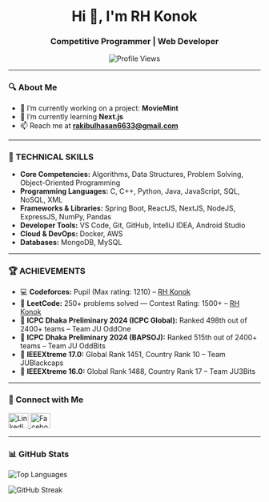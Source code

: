 <h1 align="center">Hi 👋, I'm RH Konok</h1>
<h3 align="center">Competitive Programmer | Web Developer</h3>

<p align="center">
  <img src="https://komarev.com/ghpvc/?username=rakibul-hasan-konok&label=Profile%20views&color=0e75b6&style=flat" alt="Profile Views" />
</p>

---

### 🔍 About Me

- 🔭 I’m currently working on a project: **MovieMint**
- 🌱 I’m currently learning **Next.js**
- 📫 Reach me at **rakibulhasan6633@gmail.com**

---

### 🧠 TECHNICAL SKILLS

- **Core Competencies:** Algorithms, Data Structures, Problem Solving, Object-Oriented Programming  
- **Programming Languages:** C, C++, Python, Java, JavaScript, SQL, NoSQL, XML  
- **Frameworks & Libraries:** Spring Boot, ReactJS, NextJS, NodeJS, ExpressJS, NumPy, Pandas  
- **Developer Tools:** VS Code, Git, GitHub, IntelliJ IDEA, Android Studio  
- **Cloud & DevOps:** Docker, AWS  
- **Databases:** MongoDB, MySQL  

---

### 🏆 ACHIEVEMENTS

- 💻 **Codeforces:** Pupil (Max rating: 1210) – [RH Konok](https://codeforces.com/profile/RH_Konok)  
- 🧮 **LeetCode:** 250+ problems solved — Contest Rating: 1500+ – [RH Konok](https://leetcode.com/u/RH_Konok/)  
- 🥇 **ICPC Dhaka Preliminary 2024 (ICPC Global):** Ranked 498th out of 2400+ teams – Team JU OddOne  
- 🥈 **ICPC Dhaka Preliminary 2024 (BAPSOJ):** Ranked 515th out of 2400+ teams – Team JU OddBits  
- 🥉 **IEEEXtreme 17.0:** Global Rank 1451, Country Rank 10 – Team JUBlackcaps  
- 🎯 **IEEEXtreme 16.0:** Global Rank 1488, Country Rank 17 – Team JU3Bits  

---

### 🔗 Connect with Me

<p align="left">
  <a href="https://linkedin.com/in/md-rokibul-hassan-konok" target="_blank">
    <img src="https://raw.githubusercontent.com/rahuldkjain/github-profile-readme-generator/master/src/images/icons/Social/linked-in-alt.svg" alt="LinkedIn" height="30" width="40"/>
  </a>
  <a href="https://fb.com/rhkonok" target="_blank">
    <img src="https://raw.githubusercontent.com/rahuldkjain/github-profile-readme-generator/master/src/images/icons/Social/facebook.svg" alt="Facebook" height="30" width="40"/>
  </a>
</p>

---

### 📊 GitHub Stats

<p>
  <img align="center" src="https://github-readme-stats.vercel.app/api/top-langs?username=rakibul-hasan-konok&show_icons=true&locale=en&layout=compact" alt="Top Languages" />
</p>

<p>
  <img align="center" src="https://github-readme-streak-stats.herokuapp.com/?user=rakibul-hasan-konok" alt="GitHub Streak" />
</p>
